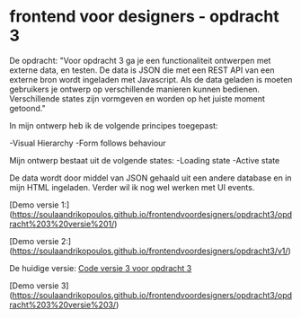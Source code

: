 # frontend voor designers - opdracht 3

De opdracht:
"Voor opdracht 3 ga je een functionaliteit ontwerpen met externe data, en testen. De data is JSON die met een REST API van een externe bron wordt ingeladen met Javascript. Als de data geladen is moeten gebruikers je ontwerp op verschillende manieren kunnen bedienen. Verschillende states zijn vormgeven en worden op het juiste moment getoond."

In mijn ontwerp heb ik de volgende principes toegepast:

-Visual Hierarchy
-Form follows behaviour

Mijn ontwerp bestaat uit de volgende states:
-Loading state
-Active state

De data wordt door middel van JSON gehaald uit een andere database en in mijn HTML ingeladen.
Verder wil ik nog wel werken met UI events.

[Demo versie 1:]
(https://soulaandrikopoulos.github.io/frontendvoordesigners/opdracht3/opdracht%203%20versie%201/)


[Demo versie 2:]
(https://soulaandrikopoulos.github.io/frontendvoordesigners/opdracht3/v1/)


De huidige versie:
[Code versie 3 voor opdracht 3](https://github.com/SoulaAndrikopoulos/frontendvoordesigners/tree/master/opdracht3)


[Demo versie 3]
(https://soulaandrikopoulos.github.io/frontendvoordesigners/opdracht3/opdracht%203%20versie%203/)




